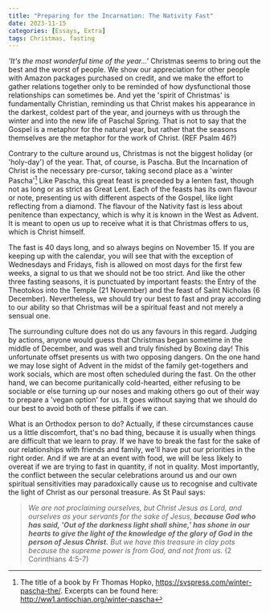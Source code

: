 ```yaml
---
title: "Preparing for the Incarnation: The Nativity Fast"
date: 2023-11-15
categories: [Essays, Extra]
tags: Christmas, fasting
---
```


*'It's the most wonderful time of the year...'*
Christmas seems to bring out the best and the worst of people.
We show our appreciation for other people with Amazon packages purchased on credit, and we make the effort to gather relations together only to be reminded of how dysfunctional those relationships can sometimes be.
And yet the 'spirit of Christmas' is fundamentally Christian, reminding us that Christ makes his appearance in the darkest, coldest part of the year, and journeys with us through the winter and into the new life of Paschal Spring.
That is not to say that the Gospel is a metaphor for the natural year, but rather that the seasons themselves are the metaphor for the work of Christ. (REF Psalm 46?)

Contrary to the culture around us, Christmas is not the biggest holiday (or 'holy-day') of the year. That, of course, is Pascha.
But the Incarnation of Christ is the necessary pre-cursor, taking second place as a 'winter Pascha'[^winter-pascha]
Like Pascha, this great feast is preceded by a lenten fast, though not as long or as strict as Great Lent.
Each of the feasts has its own flavour or note, presenting us with different aspects of the Gospel, like light reflecting from a diamond.
The flavour of the Nativity fast is less about penitence than expectancy, which is why it is known in the West as Advent.
It is meant to open us up to receive what it is that Christmas offers to us, which is Christ himself.

The fast is 40 days long, and so always begins on November 15.
If you are keeping up with the calendar, you will see that with the exception of Wednesdays and Fridays, fish is allowed on most days for the first few weeks, a signal to us that we should not be too strict.
And like the other three fasting seasons, it is punctuated by important feasts: the Entry of the Theotokos into the Temple (21 November) and the feast of Saint Nicholas (6 December).
Nevertheless, we should try our best to fast and pray according to our ability so that Christmas will be a spiritual feast and not merely a sensual one.

The surrounding culture does not do us any favours in this regard.
Judging by actions, anyone would guess that Christmas began sometime in the middle of December, and was well and truly finished by Boxing day!
This unfortunate offset presents us with two opposing dangers.
On the one hand we may lose sight of Advent in the midst of the family get-togethers and work socials, which are most often scheduled during the fast.
On the other hand, we can become puritanically cold-hearted, either refusing to be sociable or else turning up our noses and making others go out of their way to prepare a 'vegan option' for us.
It goes without saying that we should do our best to avoid both of these pitfalls if we can.

What is an Orthodox person to do?
Actually, if these circumstances cause us a little discomfort, that's no bad thing, because it is usually when things are difficult that we learn to pray.
If we have to break the fast for the sake of our relationships with friends and family, we'll have put our priorities in the right order.
And if we are at an event with food, we will be less likely to overeat if we are trying to fast in quantity, if not in quality.
Most importantly, the conflict between the secular celebrations around us and our own spiritual sensitivities may paradoxically cause us to recognise and cultivate the light of Christ as our personal treasure. As St Paul says:

> *We are not proclaiming ourselves, but Christ Jesus as Lord, and ourselves as your servants for the sake of Jesus, __because God who has said, 'Out of the darkness light shall shine,' has shone in our hearts to give the light of the knowledge of the glory of God in the person of Jesus Christ.__ But we have this treasure in clay pots because the supreme power is from God, and not from us.* (2 Corinthians 4:5-7)

[^winter-pascha]: The title of a book by Fr Thomas Hopko, <https://svspress.com/winter-pascha-the/>. Excerpts can be found here: <http://ww1.antiochian.org/winter-pascha>
